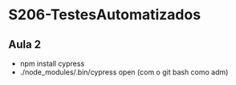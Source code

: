# S206-TestesAutomatizados

## Aula 2 
* npm install cypress
* ./node_modules/.bin/cypress open (com o git bash como adm)

